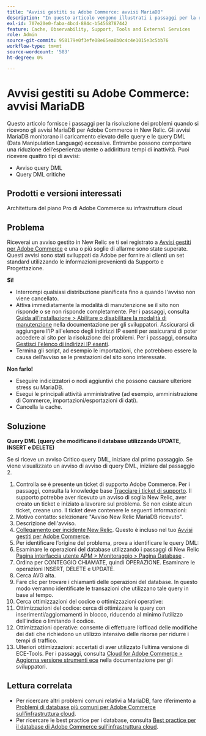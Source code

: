 ```yaml
---
title: "Avvisi gestiti su Adobe Commerce: avvisi MariaDB"
description: "In questo articolo vengono illustrati i passaggi per la risoluzione dei problemi quando si ricevono gli avvisi MariaDB per Adobe Commerce in New Relic. Gli avvisi MariaDB monitorano il caricamento elevato delle query e le query DML (Data Manipulation Language) eccessive. Entrambe possono comportare una riduzione dell’esperienza utente o addirittura tempi di inattività. Puoi ricevere quattro tipi di avvisi:"
exl-id: 707e20e0-faba-4bcd-884c-b54568787442
feature: Cache, Observability, Support, Tools and External Services
role: Admin
source-git-commit: 958179e0f3efe08e65ea8b0c4c4e1015e3c5bb76
workflow-type: tm+mt
source-wordcount: '583'
ht-degree: 0%

---
```


# Avvisi gestiti su Adobe Commerce: avvisi MariaDB

Questo articolo fornisce i passaggi per la risoluzione dei problemi quando si ricevono gli avvisi MariaDB per Adobe Commerce in New Relic. Gli avvisi MariaDB monitorano il caricamento elevato delle query e le query DML (Data Manipulation Language) eccessive. Entrambe possono comportare una riduzione dell’esperienza utente o addirittura tempi di inattività. Puoi ricevere quattro tipi di avvisi:

* Avviso query DML
* Query DML critiche

## **Prodotti e versioni interessati**

Architettura del piano Pro di Adobe Commerce su infrastruttura cloud

## Problema

Riceverai un avviso gestito in New Relic se ti sei registrato a [Avvisi gestiti per Adobe Commerce](/help/support-tools/managed-alerts-for-adobe-commerce/managed-alerts-for-magento-commerce.md) e una o più soglie di allarme sono state superate. Questi avvisi sono stati sviluppati da Adobe per fornire ai clienti un set standard utilizzando le informazioni provenienti da Supporto e Progettazione.

**Sì!**

* Interrompi qualsiasi distribuzione pianificata fino a quando l&#39;avviso non viene cancellato.
* Attiva immediatamente la modalità di manutenzione se il sito non risponde o se non risponde completamente. Per i passaggi, consulta [Guida all’installazione > Abilitare o disabilitare la modalità di manutenzione](https://devdocs.magento.com/guides/v2.4/install-gde/install/cli/install-cli-subcommands-maint.html?itm_source=devdocs&amp;itm_medium=search_page&amp;itm_campaign=federated_search&amp;itm_term=mainten) nella documentazione per gli sviluppatori. Assicurarsi di aggiungere l&#39;IP all&#39;elenco degli indirizzi IP esenti per assicurarsi di poter accedere al sito per la risoluzione dei problemi. Per i passaggi, consulta [Gestisci l&#39;elenco di indirizzi IP esenti](https://devdocs.magento.com/guides/v2.4/install-gde/install/cli/install-cli-subcommands-maint.html?itm_source=devdocs&amp;itm_medium=search_page&amp;itm_campaign=federated_search&amp;itm_term=mainten#instgde-cli-maint-exempt).
* Termina gli script, ad esempio le importazioni, che potrebbero essere la causa dell’avviso se le prestazioni del sito sono interessate.

**Non farlo!**

* Eseguire indicizzatori o nodi aggiuntivi che possono causare ulteriore stress su MariaDB.
* Esegui le principali attività amministrative (ad esempio, amministrazione di Commerce, importazioni/esportazioni di dati).
* Cancella la cache.

## Soluzione

**Query DML (query che modificano il database utilizzando UPDATE, INSERT e DELETE)**

Se si riceve un avviso Critico query DML, iniziare dal primo passaggio. Se viene visualizzato un avviso di avviso di query DML, iniziare dal passaggio 2.

1. Controlla se è presente un ticket di supporto Adobe Commerce. Per i passaggi, consulta la knowledge base [Tracciare i ticket di supporto](/help/help-center-guide/help-center/magento-help-center-user-guide.md#track-tickets). Il supporto potrebbe aver ricevuto un avviso di soglia New Relic, aver creato un ticket e iniziato a lavorare sul problema. Se non esiste alcun ticket, creane uno. Il ticket deve contenere le seguenti informazioni:
1. Motivo contatto: selezionare &quot;Avviso New Relic MariaDB ricevuto&quot;.
1. Descrizione dell&#39;avviso.
1. [Collegamento per incidente New Relic](https://docs.newrelic.com/docs/alerts-applied-intelligence/new-relic-alerts/alert-incidents/view-violation-event-details-incidents). Questo è incluso nel tuo [Avvisi gestiti per Adobe Commerce](/help/support-tools/managed-alerts-for-adobe-commerce/managed-alerts-for-magento-commerce.md).
1. Per identificare l’origine del problema, prova a identificare le query DML:
1. Esaminare le operazioni del database utilizzando i passaggi di New Relic [Pagina interfaccia utente APM > Monitoraggio > Pagina Database](https://docs.newrelic.com/docs/apm/apm-ui-pages/monitoring/databases-page-view-operations-throughput-response-time) .
1. Ordina per CONTEGGIO CHIAMATE, quindi OPERAZIONE. Esaminare le operazioni INSERT, DELETE e UPDATE.
1. Cerca AVG alta.
1. Fare clic per trovare i chiamanti delle operazioni del database. In questo modo verranno identificate le transazioni che utilizzano tale query in base al tempo.
1. Cerca ottimizzazioni del codice o ottimizzazioni operative:
1. Ottimizzazioni del codice: cerca di ottimizzare le query con inserimenti/aggiornamenti in blocco, riducendo al minimo l’utilizzo dell’indice o limitando il codice.
1. Ottimizzazioni operative: consente di effettuare l’offload delle modifiche dei dati che richiedono un utilizzo intensivo delle risorse per ridurre i tempi di traffico.
1. Ulteriori ottimizzazioni: accertati di aver utilizzato l’ultima versione di ECE-Tools. Per i passaggi, consulta [Cloud for Adobe Commerce > Aggiorna versione strumenti ece](https://devdocs.magento.com/cloud/project/ece-tools-update.html) nella documentazione per gli sviluppatori.

## Lettura correlata

* Per ricercare altri problemi comuni relativi a MariaDB, fare riferimento a [Problemi di database più comuni per Adobe Commerce sull’infrastruttura cloud](https://experienceleague.adobe.com/docs/commerce-operations/implementation-playbook/best-practices/maintenance/resolve-database-performance-issues.html).
* Per ricercare le best practice per i database, consulta [Best practice per il database di Adobe Commerce sull’infrastruttura cloud](https://experienceleague.adobe.com/docs/commerce-operations/implementation-playbook/best-practices/planning/database-on-cloud.html).
